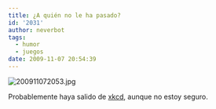 ```yaml
---
title: ¿A quién no le ha pasado?
id: '2031'
author: neverbot
tags:
  - humor
  - juegos
date: 2009-11-07 20:54:39
---
```


![200911072053.jpg](./a-quien-no-le-ha-pasado/200911072053.jpg)

Probablemente haya salido de [xkcd](http://xkcd.com/), aunque no estoy seguro.
